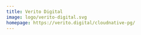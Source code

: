 ```yaml
---
title: Verito Digital
image: logo/verito-digital.svg
homepage: https://verito.digital/cloudnative-pg/
---
```

